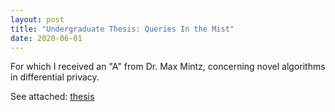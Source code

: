 ```yaml
---
layout: post
title: "Undergraduate Thesis: Queries In the Mist"
date: 2020-06-01
---
```


For which I received an "A" from Dr. Max Mintz, concerning novel algorithms in differential privacy. 

See attached: 
[thesis](/blog/assets/2020/QITM.pdf)